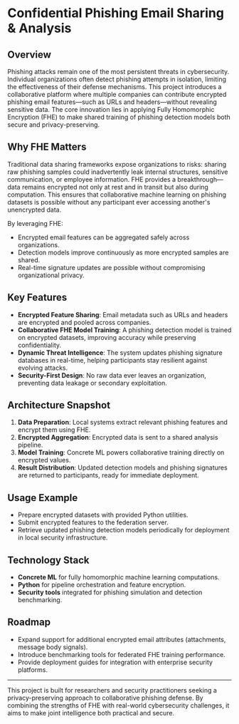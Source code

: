 # Confidential Phishing Email Sharing & Analysis

## Overview
Phishing attacks remain one of the most persistent threats in cybersecurity. Individual organizations often detect phishing attempts in isolation, limiting the effectiveness of their defense mechanisms. This project introduces a collaborative platform where multiple companies can contribute encrypted phishing email features—such as URLs and headers—without revealing sensitive data. The core innovation lies in applying Fully Homomorphic Encryption (FHE) to make shared training of phishing detection models both secure and privacy-preserving.

## Why FHE Matters
Traditional data sharing frameworks expose organizations to risks: sharing raw phishing samples could inadvertently leak internal structures, sensitive communication, or employee information. FHE provides a breakthrough—data remains encrypted not only at rest and in transit but also during computation. This ensures that collaborative machine learning on phishing datasets is possible without any participant ever accessing another's unencrypted data.

By leveraging FHE:
- Encrypted email features can be aggregated safely across organizations.
- Detection models improve continuously as more encrypted samples are shared.
- Real-time signature updates are possible without compromising organizational privacy.

## Key Features
- **Encrypted Feature Sharing**: Email metadata such as URLs and headers are encrypted and pooled across companies.
- **Collaborative FHE Model Training**: A phishing detection model is trained on encrypted datasets, improving accuracy while preserving confidentiality.
- **Dynamic Threat Intelligence**: The system updates phishing signature databases in real-time, helping participants stay resilient against evolving attacks.
- **Security-First Design**: No raw data ever leaves an organization, preventing data leakage or secondary exploitation.

## Architecture Snapshot
1. **Data Preparation**: Local systems extract relevant phishing features and encrypt them using FHE.
2. **Encrypted Aggregation**: Encrypted data is sent to a shared analysis pipeline.
3. **Model Training**: Concrete ML powers collaborative training directly on encrypted values.
4. **Result Distribution**: Updated detection models and phishing signatures are returned to participants, ready for immediate deployment.

## Usage Example
- Prepare encrypted datasets with provided Python utilities.
- Submit encrypted features to the federation server.
- Retrieve updated phishing detection models periodically for deployment in local security infrastructure.

## Technology Stack
- **Concrete ML** for fully homomorphic machine learning computations.
- **Python** for pipeline orchestration and feature encryption.
- **Security tools** integrated for phishing simulation and detection benchmarking.

## Roadmap
- Expand support for additional encrypted email attributes (attachments, message body signals).
- Introduce benchmarking tools for federated FHE training performance.
- Provide deployment guides for integration with enterprise security platforms.

---
This project is built for researchers and security practitioners seeking a privacy-preserving approach to collaborative phishing defense. By combining the strengths of FHE with real-world cybersecurity challenges, it aims to make joint intelligence both practical and secure.
